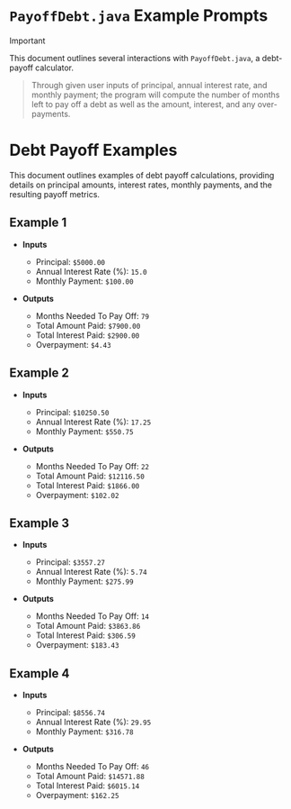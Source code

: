 # `PayoffDebt.java` Example Prompts

> [!IMPORTANT]
This document outlines several interactions with `PayoffDebt.java`, a debt-payoff calculator.
> Through given user inputs of principal, annual interest rate, and monthly payment; the program will compute the number of months left to pay off a debt as well as the amount, interest, and any over-payments.

# Debt Payoff Examples

This document outlines examples of debt payoff calculations, providing details on principal amounts, interest rates, monthly payments, and the resulting payoff metrics.

## Example 1

- **Inputs**
  - Principal: `$5000.00`
  - Annual Interest Rate (%): `15.0`
  - Monthly Payment: `$100.00`

- **Outputs**
  - Months Needed To Pay Off: `79`
  - Total Amount Paid: `$7900.00`
  - Total Interest Paid: `$2900.00`
  - Overpayment: `$4.43`

## Example 2

- **Inputs**
  - Principal: `$10250.50`
  - Annual Interest Rate (%): `17.25`
  - Monthly Payment: `$550.75`

- **Outputs**
  - Months Needed To Pay Off: `22`
  - Total Amount Paid: `$12116.50`
  - Total Interest Paid: `$1866.00`
  - Overpayment: `$102.02`

## Example 3

- **Inputs**
  - Principal: `$3557.27`
  - Annual Interest Rate (%): `5.74`
  - Monthly Payment: `$275.99`

- **Outputs**
  - Months Needed To Pay Off: `14`
  - Total Amount Paid: `$3863.86`
  - Total Interest Paid: `$306.59`
  - Overpayment: `$183.43`

## Example 4

- **Inputs**
  - Principal: `$8556.74`
  - Annual Interest Rate (%): `29.95`
  - Monthly Payment: `$316.78`

- **Outputs**
  - Months Needed To Pay Off: `46`
  - Total Amount Paid: `$14571.88`
  - Total Interest Paid: `$6015.14`
  - Overpayment: `$162.25`
